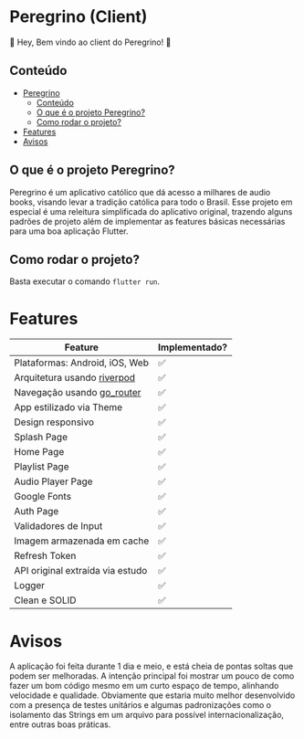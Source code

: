 # Peregrino (Client)

👋 Hey, Bem vindo ao client do Peregrino! 🙏

## Conteúdo

* [Peregrino](#peregrino--client-)
    * [Conteúdo](#conteúdo)
    * [O que é o projeto Peregrino?](#o-que-é-o-projeto-peregrino)
    * [Como rodar o projeto?](#como-rodar-o-projeto)
* [Features](#features)
* [Avisos](#avisos)

## O que é o projeto Peregrino?

Peregrino é um aplicativo católico que dá acesso a milhares de audio books, visando levar a tradição
católica para todo o Brasil.
Esse projeto em especial é uma releitura simplificada do aplicativo original, trazendo alguns
padrões de projeto além de implementar
as features básicas necessárias para uma boa aplicação Flutter.

## Como rodar o projeto?

Basta executar o comando `flutter run`.

# Features

| Feature                                                          | Implementado? |
|------------------------------------------------------------------|---------------|
| Plataformas: Android, iOS, Web                                   | ✅             |
| Arquitetura usando [riverpod](https://riverpod.dev/)             | ✅             |
| Navegação usando [go_router](https://pub.dev/packages/go_router) | ✅             |
| App estilizado via Theme                                         | ✅             |
| Design responsivo                                                | ✅             |
| Splash Page                                                      | ✅             |
| Home Page                                                        | ✅             |
| Playlist Page                                                    | ✅             |
| Audio Player Page                                                | ✅             |
| Google Fonts                                                     | ✅             |
| Auth Page                                                        | ✅             |
| Validadores de Input                                             | ✅             |
| Imagem armazenada em cache                                       | ✅             |
| Refresh Token                                                    | ✅             |
| API original extraída via estudo                                 | ✅             |
| Logger                                                           | ✅             |
| Clean e SOLID                                                    | ✅             |

# Avisos

A aplicação foi feita durante 1 dia e meio, e está cheia de pontas soltas que podem ser melhoradas.
A intenção principal foi mostrar um pouco de como fazer um bom código mesmo em um curto espaço de
tempo,
alinhando velocidade e qualidade. Obviamente que estaria muito melhor desenvolvido com a presença de
testes
unitários e algumas padronizações como o isolamento das Strings em um arquivo para possível
internacionalização,
entre outras boas práticas.


